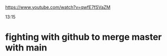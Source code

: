 https://www.youtube.com/watch?v=qwfE7fSVaZM

13:15



# fighting with github to merge master with main